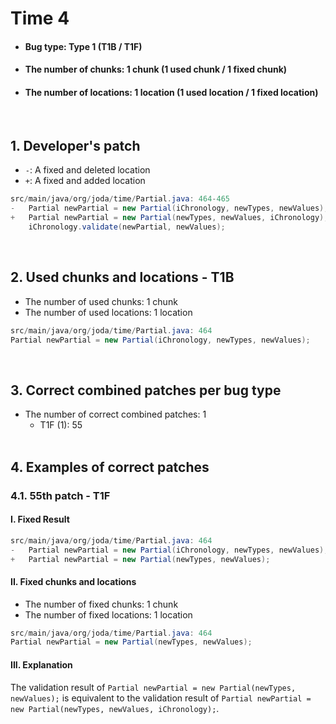# Time 4
* <h4>Bug type: Type 1 (T1B / T1F)</h4>
* <h4>The number of chunks: 1 chunk (1 used chunk / 1 fixed chunk)</h4>
* <h4>The number of locations: 1 location (1 used location / 1 fixed location)</h4>
<br>

## 1. Developer's patch
* `-`: A fixed and deleted location
* `+`: A fixed and added location
```java
src/main/java/org/joda/time/Partial.java: 464-465
-   Partial newPartial = new Partial(iChronology, newTypes, newValues);
+   Partial newPartial = new Partial(newTypes, newValues, iChronology);
    iChronology.validate(newPartial, newValues);
```
<br>

## 2. Used chunks and locations - T1B
* The number of used chunks: 1 chunk
* The number of used locations: 1 location
```java
src/main/java/org/joda/time/Partial.java: 464
Partial newPartial = new Partial(iChronology, newTypes, newValues);
```
<br>

## 3. Correct combined patches per bug type
* The number of correct combined patches: 1
    * T1F (1): 55
<br><br>

## 4. Examples of correct patches
### 4.1. 55th patch - T1F
#### I. Fixed Result
```java
src/main/java/org/joda/time/Partial.java: 464
-   Partial newPartial = new Partial(iChronology, newTypes, newValues);
+   Partial newPartial = new Partial(newTypes, newValues);
```

#### II. Fixed chunks and locations
* The number of fixed chunks: 1 chunk
* The number of fixed locations: 1 location
```java
src/main/java/org/joda/time/Partial.java: 464
Partial newPartial = new Partial(newTypes, newValues);
```

#### III. Explanation
The validation result of ```Partial newPartial = new Partial(newTypes, newValues);``` is equivalent to the validation result of ```Partial newPartial = new Partial(newTypes, newValues, iChronology);```.
<br><br>